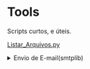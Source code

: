 # Tools
Scripts curtos, e úteis.

[Listar_Arquivos.py](https://github.com/LucasDonato333/Tools/blob/master/Listar_Arquivos.py)

<details>
  <summary>Envio de E-mail(smtplib)</summary>
  
  Envia e-mail via Python.<br>

```python
import smtplib

server = smtplib.SMTP('smtp.gmail.com:587') # GOOGLE
#server = smtplib.SMTP("smtp.live.com:587") # OUTLOOK

server.starttls()
endmail = "" # SEU ENDEREÇO DE E-MAIL 
pswd = "" # SUA SENHA
from_mail = "" # ENDEREÇO DE E-MAIL PARA ENVIO
server.login(endmail,pswd)
try: 
#cria uma variavel com o corpo da mensagem
    message = ('Variavel responsavel pelo armazenamento da mensagem')
    server.sendmail(endmail, from_mail ,message)
    print("Mensagem enviada com sucesso") 
# Caso haja queda na conexao de email, realize o login novamente    
except smtplib.SMTPServerDisconnected:
    print("Erro de conexao SMTPServerDisconnected")
    server.starttls()
    server.ehlo()
    server.login(endmail,pswd)     
```

  Para instalar o módulo digite
  ```  $ pip install smtp   ```

</details>
